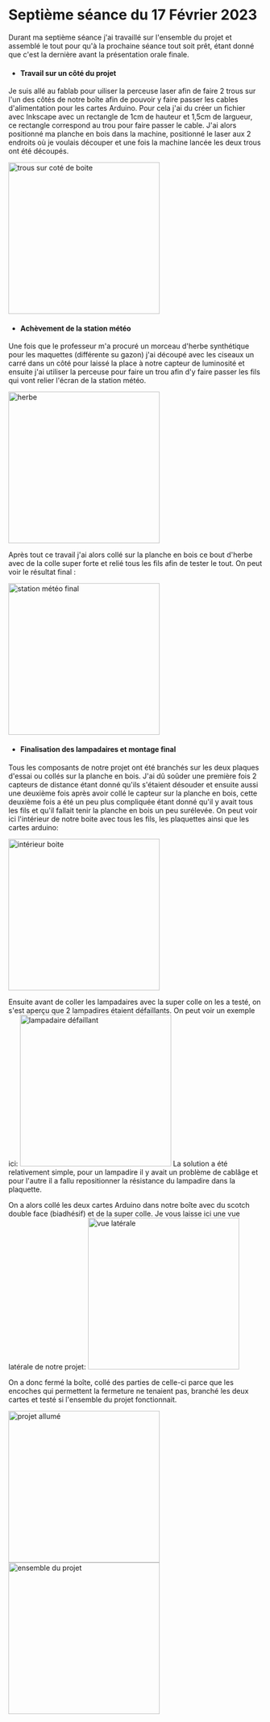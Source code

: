 # Septième séance du 17 Février 2023

Durant ma septième séance j'ai travaillé sur l'ensemble du projet et assemblé le tout pour qu'à la prochaine séance tout soit prêt, étant donné que c'est la dernière avant la présentation orale finale.

- #### Travail sur un côté du projet

Je suis allé au fablab pour uiliser la perceuse laser afin de faire 2 trous sur l'un des côtés de notre boîte afin de pouvoir y faire passer les cables d'alimentation pour les cartes Arduino. Pour cela j'ai du créer un fichier avec Inkscape avec un rectangle de 1cm de hauteur et 1,5cm de largueur, ce rectangle correspond au trou pour faire passer le cable. J'ai alors positionné ma planche en bois dans la machine, positionné le laser aux 2 endroits où je voulais découper et une fois la machine lancée les deux trous ont été découpés.

<img src="https://github.com/villeautonome/Ville-Connectee/blob/main/rapport%20séances/Francesco/images/planche_cote.jpeg" alt="trous sur coté de boite" 
height="300">

- #### Achèvement de la station météo

Une fois que le professeur m'a procuré un morceau d'herbe synthétique pour les maquettes (différente su gazon) j'ai découpé avec les ciseaux un carré dans un côté pour laissé la place à notre capteur de luminosité et ensuite j'ai utiliser la perceuse pour faire un trou afin d'y faire passer les fils qui vont relier l'écran de la station météo.  

<img src="https://github.com/villeautonome/Ville-Connectee/blob/main/rapport%20séances/Francesco/images/herbe_maquette.jpeg" alt="herbe" 
height="300">

Après tout ce travail j'ai alors collé sur la planche en bois ce bout d'herbe avec de la colle super forte et relié tous les fils afin de tester le tout. On peut voir le résultat final :

<img src="https://github.com/villeautonome/Ville-Connectee/blob/main/rapport%20séances/Francesco/images/statio_meteo_fin.jpeg" alt="station météo final" height="300">

- #### Finalisation des lampadaires et montage final

Tous les composants de notre projet ont été branchés sur les deux plaques d'essai ou collés sur la planche en bois. J'ai dû soûder une première fois 2 capteurs de distance étant donné qu'ils s'étaient désouder et ensuite aussi une deuxième fois après avoir collé le capteur sur la planche en bois, cette deuxième fois a été un peu plus compliquée étant donné qu'il y avait tous les fils et qu'il fallait tenir la planche en bois un peu surélevée. On peut voir ici l'intérieur de notre boite avec tous les fils, les plaquettes ainsi que les cartes arduino:

<img src="https://github.com/villeautonome/Ville-Connectee/blob/main/rapport%20séances/Francesco/images/cablages.jpeg" alt="intérieur boite" 
height="300">

Ensuite avant de coller les lampadaires avec la super colle on les a testé, on s'est aperçu que 2 lampadires étaient défaillants. On peut voir un exemple ici:
<img src="https://github.com/villeautonome/Ville-Connectee/blob/main/rapport%20séances/Francesco/images/lampadaire_casse.jpeg" alt="lampadaire défaillant" 
height="300"> La solution a été relativement simple, pour un lampadire il y avait un problème de cablâge et pour l'autre il a fallu repositionner la résistance du lampadire dans la plaquette.

On a alors collé les deux cartes Arduino dans notre boîte avec du scotch double face (biadhésif) et de la super colle. Je vous laisse ici une vue latérale de notre projet:
<img src="https://github.com/villeautonome/Ville-Connectee/blob/main/rapport%20séances/Francesco/images/vue_laterale.jpeg" alt="vue latérale" 
height="300">

On a donc fermé la boîte, collé des parties de celle-ci parce que les encoches qui permettent la fermeture ne tenaient pas, branché les deux cartes et testé si l'ensemble du projet fonctionnait.

<img src="https://github.com/villeautonome/Ville-Connectee/blob/main/rapport%20séances/Francesco/images/lampadaire_allume.jpeg" alt="projet allumé" 
height="300">
<img src="https://github.com/villeautonome/Ville-Connectee/blob/main/rapport%20séances/Francesco/images/lampadaire_eteint.jpeg" alt="ensemble du projet" 
height="300">
